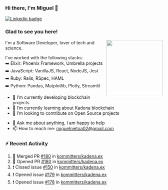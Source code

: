 ### Hi there, I'm Miguel 👋

<a href="https://linkedin.com/in/miguelnietoa/" target="_blank" rel="noopener noreferrer">
  <img src="https://img.shields.io/badge/-LinkedIn-0e76a8?style=flat-square&logo=Linkedin&logoColor=white" alt="Linkedin badge">
</a>
<!-- [![Website Badge](https://img.shields.io/badge/Website-3b5998?style=flat-square&logo=google-chrome&logoColor=white)](#notavailablenow#) 

<img src="https://i.imgur.com/tbrLrt5.gif" width=400 alt="Coding GIF" align="right"/>
-->


### Glad to see you here!
<a href="https://github.com/miguelnietoa"><img src="https://github-readme-stats.vercel.app/api?username=miguelnietoa&show_icons=true&hide_border=true&count_private=true&include_all_commits=true&theme=tokyonight" height="180em" align="right"/></a>
I'm a Software Developer, lover of tech and science. 

I've worked with the following stacks:\
➡️ Elixir: Phoenix Framework, Umbrella projects\
➡️ JavaScript: VanillaJS, React, NodeJS, Jest\
➡️ Ruby: Rails, RSpec, HAML\
➡️ Python: Pandas, Matplotlib, Plotly, Streamlit

- 🔭 I’m currently developing blockchain projects
- 🌱 I’m currently learning about Kadena blockchain
- 👯 I’m looking to contribute on Open Source projects
<!-- 
- 😄 I just finished a Machine Learning course! 
- 🤔 I’m looking for help with ...
-->
- 💬 Ask me about anything, I am happy to help
- 📫 How to reach me: miguelnietoa02@gmail.com


### ⚡ Recent Activity

<!--START_SECTION:activity-->
1. 🎉 Merged PR [#180](https://github.com/kommitters/kadena.ex/pull/180) in [kommitters/kadena.ex](https://github.com/kommitters/kadena.ex)
2. 💪 Opened PR [#180](https://github.com/kommitters/kadena.ex/pull/180) in [kommitters/kadena.ex](https://github.com/kommitters/kadena.ex)
3. ❗️ Closed issue [#150](https://github.com/kommitters/kadena.ex/issues/150) in [kommitters/kadena.ex](https://github.com/kommitters/kadena.ex)
4. ❗️ Opened issue [#179](https://github.com/kommitters/kadena.ex/issues/179) in [kommitters/kadena.ex](https://github.com/kommitters/kadena.ex)
5. ❗️ Opened issue [#178](https://github.com/kommitters/kadena.ex/issues/178) in [kommitters/kadena.ex](https://github.com/kommitters/kadena.ex)
<!--END_SECTION:activity-->
